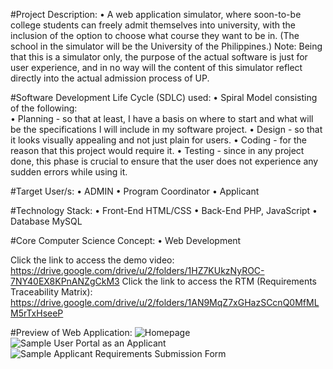 #Project Description:
  • A web application simulator, where soon-to-be college students can freely admit themselves into university, 
    with the inclusion of the option to choose what course they want to be in. (The school in the 
    simulator will be the University of the Philippines.) Note: Being that this is a simulator only, 
    the purpose of the actual software is just for user experience, and in no way will the content of 
    this simulator reflect directly into the actual admission process of UP. 

#Software Development Life Cycle (SDLC) used:
  • Spiral Model consisting of the following:  
  • Planning - so that at least, I have a basis on where to start and what will be the 
               specifications I will include in my software project. 
  • Design - so that it looks visually appealing and not just plain for users. 
  • Coding - for the reason that this project would require it. 
  • Testing - since in any project done, this phase is crucial to ensure that the user does 
              not experience any sudden errors while using it. 

#Target User/s:
  • ADMIN
  • Program Coordinator
  • Applicant

#Technology Stack:
  • Front-End
        HTML/CSS
  • Back-End
        PHP, JavaScript
  • Database
        MySQL

#Core Computer Science Concept:
  • Web Development

Click the link to access the demo video: https://drive.google.com/drive/u/2/folders/1HZ7KUkzNyROC-7NY40EX8KPnANZgCkM3
Click the link to access the RTM (Requirements Traceability Matrix): https://drive.google.com/drive/u/2/folders/1AN9MqZ7xGHazSCcnQ0MfMLM5rTxHseeP

#Preview of Web Application:
![Homepage](https://github.com/Shojiyao12/UP-Admissions-Simulator/assets/90734662/b1693863-1b1c-4f89-bba4-33953c3beac4)
![Sample User Portal as an Applicant](https://github.com/Shojiyao12/UP-Admissions-Simulator/assets/90734662/c60b96f0-1e59-4ed2-a6fb-92b9dfe75743)
![Sample Applicant Requirements Submission Form](https://github.com/Shojiyao12/UP-Admissions-Simulator/assets/90734662/07cdd388-d492-492a-be6f-ea4cc77277ed)


